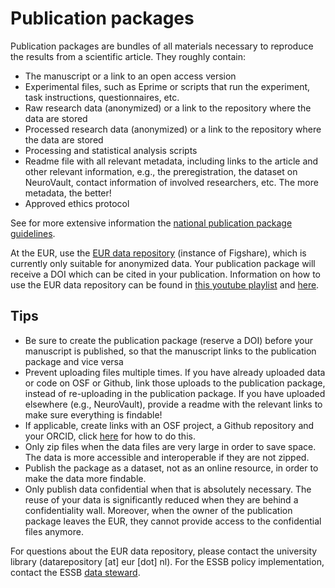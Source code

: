 # Publication packages

Publication packages are bundles of all materials necessary to reproduce the results from a scientific article. They roughly contain:

- The manuscript or a link to an open access version
- Experimental files, such as Eprime or scripts that run the experiment, task instructions, questionnaires, etc.
- Raw research data (anonymized) or a link to the repository where the data are stored
- Processed research data (anonymized) or a link to the repository where the data are stored
- Processing and statistical analysis scripts
- Readme file with all relevant metadata, including links to the article and other relevant information, e.g., the preregistration, the dataset on NeuroVault, contact information of involved researchers, etc. The more metadata, the better!
- Approved ethics protocol

See for more extensive information the [national publication package guidelines](https://www.organisatiegids.universiteitleiden.nl/binaries/content/assets/sociale-wetenschappen/psychologie/organisatiegids/instruction-for-archiving-publication-packages.pdf).

At the EUR, use the [EUR data repository](https://datarepository.eur.nl/) (instance of Figshare), which is currently only suitable for anonymized data. Your publication package will receive a DOI which can be cited in your publication. Information on how to use the EUR data repository can be found in [this youtube playlist](https://www.youtube.com/watch?v=Kld9DRSnRBM&list=PL83jqndLu-uALFbLn62Jp3qdh0lwyPXgw&index=1) and [here](https://www.eur.nl/en/library/research-support/research-data-management-rdm/tooling/eur-data-repository).

## Tips

- Be sure to create the publication package (reserve a DOI) before your manuscript is published, so that the manuscript links to the publication package and vice versa
- Prevent uploading files multiple times. If you have already uploaded data or code on OSF or Github, link those uploads to the publication package, instead of re-uploading in the publication package. If you have uploaded elsewhere (e.g., NeuroVault), provide a readme with the relevant links to make sure everything is findable!
- If applicable, create links with an OSF project, a Github repository and your ORCID, click [here](https://www.eur.nl/en/library/research-support/research-data-management-rdm/tooling/eur-data-repository/faq) for how to do this.
- Only zip files when the data files are very large in order to save space. The data is more accessible and interoperable if they are not zipped.
- Publish the package as a dataset, not as an online resource, in order to make the data more findable.
- Only publish data confidential when that is absolutely necessary. The reuse of your data is significantly reduced when they are behind a confidentiality wall. Moreover, when the owner of the publication package leaves the EUR, they cannot provide access to the confidential files anymore.

For questions about the EUR data repository, please contact the university library (datarepository [at] eur [dot] nl). For the ESSB policy implementation, contact the ESSB [data steward](https://www.eur.nl/en/research/research-services/research-data-management/data-management-plan).